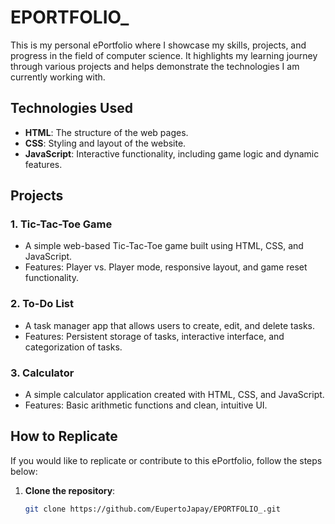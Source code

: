 # EPORTFOLIO_

This is my personal ePortfolio where I showcase my skills, projects, and progress in the field of computer science. It highlights my learning journey through various projects and helps demonstrate the technologies I am currently working with.

## Technologies Used
- **HTML**: The structure of the web pages.
- **CSS**: Styling and layout of the website.
- **JavaScript**: Interactive functionality, including game logic and dynamic features.

## Projects
### 1. **Tic-Tac-Toe Game**
   - A simple web-based Tic-Tac-Toe game built using HTML, CSS, and JavaScript.
   - Features: Player vs. Player mode, responsive layout, and game reset functionality.

### 2. **To-Do List**
   - A task manager app that allows users to create, edit, and delete tasks.
   - Features: Persistent storage of tasks, interactive interface, and categorization of tasks.

### 3. **Calculator**
   - A simple calculator application created with HTML, CSS, and JavaScript.
   - Features: Basic arithmetic functions and clean, intuitive UI.

## How to Replicate
If you would like to replicate or contribute to this ePortfolio, follow the steps below:

1. **Clone the repository**:
   ```bash
   git clone https://github.com/EupertoJapay/EPORTFOLIO_.git
